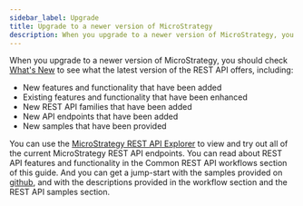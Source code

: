 ```yaml
---
sidebar_label: Upgrade
title: Upgrade to a newer version of MicroStrategy
description: When you upgrade to a newer version of MicroStrategy, you should check What's New to see what the latest version of the REST API offers.
---
```


When you upgrade to a newer version of MicroStrategy, you should check [What's New](./whats-new.md) to see what the latest version of the REST API offers, including:

- New features and functionality that have been added
- Existing features and functionality that have been enhanced
- New REST API families that have been added
- New API endpoints that have been added
- New samples that have been provided

You can use the [MicroStrategy REST API Explorer](https://demo.microstrategy.com/MicroStrategyLibrary/api-docs/) to view and try out all of the current MicroStrategy REST API endpoints. You can read about REST API features and functionality in the Common REST API workflows section of this guide. And you can get a jump-start with the samples provided on [github](https://github.com/MicroStrategy), and with the descriptions provided in the workflow section and the REST API samples section.
